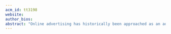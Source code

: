 ```yaml
---
acm_id: tt3198
website:
author_bios:
abstract: "Online advertising has historically been approached as an ad-to-user matching problem within sophisticated optimization algorithms. As the research and ad-tech industries have progressed, advertisers have increasingly emphasized the causal effect estimation of their ads (incrementality) using controlled experiments (A/B testing). With low lift effects and sparse conversion, the development of incrementality testing platforms at scale suggests tremendous engineering challenges in measurement precision. Similarly, the correct interpretation of results addressing a business goal requires significant data science and experimentation research expertise. We propose a practical tutorial in the incrementality testing landscape, including: item The business need Literature solutions and industry practices Designs in the development of testing platforms The testing cycle, case studies, and recommendations. We provide first-hand lessons based on the development of such a platform in a major combined DSP and ad network, and after running several tests for up to two months each over recent years."
---
```


